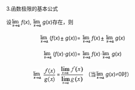 <div class=Section1>
<p class=MsoNormal style='margin-left:36.0pt'><span lang=EN-US>3.</span><span
lang=ZH-CN style='font-family:宋体_GB2312'>函数极限的基本公式</span><span lang=ZH-CN> </span></p>
<p style='margin-left:36.0pt'><span lang=ZH-CN style='font-family:宋体_GB2312'>设</span><span
lang=EN-US style='font-family:宋体_GB2312'><img width=26 height=29
src="res/17e9d95da129bdd93c34fb6cc6aaaa52_5445_files/Image2128.gif" align=absmiddle></span><i><span
lang=EN-US>f</span></i><span lang=EN-US>(<i>x</i>), </span><span lang=EN-US
style='font-family:宋体_GB2312'><img width=26 height=29
src="res/17e9d95da129bdd93c34fb6cc6aaaa52_5445_files/Image2128.gif" align=absmiddle></span><i><span
lang=EN-US>g</span></i><span lang=EN-US>(<i>x</i>)</span><span lang=ZH-CN
style='font-family:宋体_GB2312'>存在，则</span></p>
<p align=center style='text-align:center'><span lang=EN-US style='font-family:
宋体_GB2312'><img width=26 height=29 src="res/17e9d95da129bdd93c34fb6cc6aaaa52_5445_files/Image2128.gif"
align=absmiddle></span><span lang=EN-US>(<i>f</i>(<i>x</i>)</span><span
lang=EN-US style='font-family:宋体_GB2312'><img width=14 height=16
src="res/17e9d95da129bdd93c34fb6cc6aaaa52_5445_files/Image2071.gif" align=absmiddle></span><i><span
lang=EN-US>g</span></i><span lang=EN-US>(<i>x</i>))= </span><span lang=EN-US
style='font-family:宋体_GB2312'><img width=26 height=29
src="res/17e9d95da129bdd93c34fb6cc6aaaa52_5445_files/Image2128.gif" align=absmiddle></span><i><span
lang=EN-US>f</span></i><span lang=EN-US>(<i>x</i>)</span><span lang=EN-US
style='font-family:宋体_GB2312'><img width=14 height=16
src="res/17e9d95da129bdd93c34fb6cc6aaaa52_5445_files/Image2071.gif" align=absmiddle><img width=26
height=29 src="res/17e9d95da129bdd93c34fb6cc6aaaa52_5445_files/Image2128.gif" align=absmiddle></span><i><span
lang=EN-US>g</span></i><span lang=EN-US>(<i>x</i>)</span></p>
<p align=center style='text-align:center'><span lang=EN-US style='font-family:
宋体_GB2312'><img width=26 height=29 src="res/17e9d95da129bdd93c34fb6cc6aaaa52_5445_files/Image2128.gif"
align=absmiddle></span><span lang=EN-US>(<i>f</i>(<i>x</i>)</span><span
lang=ZH-CN style='font-family:宋体_GB2312'>·</span><i><span lang=EN-US>g</span></i><span
lang=EN-US>(<i>x</i>))= </span><span lang=EN-US style='font-family:宋体_GB2312'><img
width=26 height=29 src="res/17e9d95da129bdd93c34fb6cc6aaaa52_5445_files/Image2128.gif" align=absmiddle></span><i><span
lang=EN-US>f</span></i><span lang=EN-US>(<i>x</i>)</span><span lang=ZH-CN
style='font-family:宋体_GB2312'>·</span><span lang=EN-US style='font-family:宋体_GB2312'><img
width=26 height=29 src="res/17e9d95da129bdd93c34fb6cc6aaaa52_5445_files/Image2128.gif" align=absmiddle></span><i><span
lang=EN-US>g</span></i><span lang=EN-US>(<i>x</i>)</span></p>
<p align=center style='text-align:center'><span lang=EN-US style='font-family:
宋体_GB2312'><img width=26 height=29 src="res/17e9d95da129bdd93c34fb6cc6aaaa52_5445_files/Image2128.gif"
align=absmiddle><img width=38 height=44 src="res/17e9d95da129bdd93c34fb6cc6aaaa52_5445_files/Image2130.gif"
align=absmiddle></span><span lang=EN-US>=</span><span lang=EN-US
style='font-family:宋体_GB2312'><img width=64 height=53
src="res/17e9d95da129bdd93c34fb6cc6aaaa52_5445_files/Image2131.gif" align=absmiddle></span><span
lang=EN-US> </span><span lang=ZH-CN style='font-family:宋体_GB2312'>（当</span><span
lang=EN-US style='font-family:宋体_GB2312'><img width=26 height=29
src="res/17e9d95da129bdd93c34fb6cc6aaaa52_5445_files/Image2128.gif" align=absmiddle></span><i><span
lang=EN-US>g</span></i><span lang=EN-US>(<i>x</i>)</span><span lang=ZH-CN
style='font-family:宋体_GB2312'>≠</span><span lang=EN-US>0</span><span
lang=ZH-CN style='font-family:宋体_GB2312'>时）</span></p>
<p><span lang=ZH-CN style='font-family:宋体_GB2312'>　</span></p>
</div>